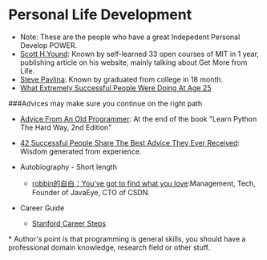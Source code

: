<html>
<head><title>Personal Life Development</title></head>
<body>

Personal Life Development
=========================
* Note: These are the people who have a great Indepedent Personal Develop POWER.
* [Scott H.Yound](http://www.scotthyoung.com): Known by self-learned 33 open courses of MIT in 1 year, publishing article on his website, mainly talking about Get More from Life.
* [Steve Pavlina](http://www.stevepavlina.com): Known by graduated from college in 18 month.
* [What Extremely Successful People Were Doing At Age 25](http://www.businessinsider.com/what-successful-people-did-in-their-20s-2013-3)

###Advices may make sure you continue on the right path
* [Advice From An Old Programmer](http://hackecho.com/2011/06/advice-from-an-old-programmer/): At the end of the book "Learn Python The Hard Way, 2nd Edition"
* [42 Successful People Share The Best Advice They Ever Received](http://www.businessinsider.com/linkedin-best-advice-2013-2): Wisdom generated from experience.

* Autobiography - Short length
  * [robbin的自白：You've got to find what you love](http://robbinfan.com/blog/20/my-life):Management, Tech, Founder of JavaEye, CTO of CSDN.

* Career Guide
  * [Stanford Career Steps](http://studentaffairs.stanford.edu/cdc/career-steps)

</body>
</html>
  * Author's point is that programming is general skills, you should have a professional domain knowledge, research field or other stuff.
